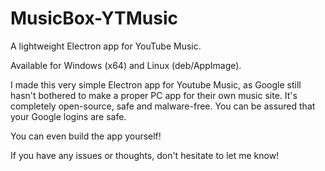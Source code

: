 # MusicBox-YTMusic
A lightweight Electron app for YouTube Music.

Available for Windows (x64) and Linux (deb/AppImage).

I made this very simple Electron app for Youtube Music, as Google still hasn't bothered to make a proper PC app for their own music site.
It's completely open-source, safe and malware-free. You can be assured that your Google logins are safe.

You can even build the app yourself!

If you have any issues or thoughts, don't hesitate to let me know!
